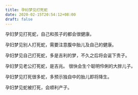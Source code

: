 ```yaml
---
title: 孕妇梦见打死蛇
date: 2020-02-15T20:54:12+08:00
draft: false
---
```


孕妇梦见打死蛇，自己和孩子的都会很健康。

孕妇梦见别人打死蛇，需要注意腹中胎儿及自己的健康。

孕妇梦见自己打死蛇，多是吉利的梦，不久之后将会诞下贵子。

孕妇梦见老公打死蛇，是吉兆。
很快会生个聪明伶俐的大胖儿子。

孕妇梦见打死很多蛇，多预示独自中的胎儿即将降生。

孕妇梦见蛇被打死，会顺利产子。
